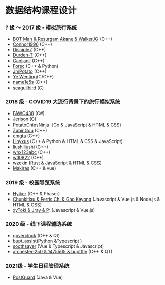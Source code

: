 # 数据结构课程设计

### ? 级 ～ 2017 级 - 模拟旅行系统

* [BOT Man & Resurgam Akane & WalkerJG](https://github.com/BOT-Man-JL/BUPT-Projects/tree/master/2-1-Data-Structure/Travel%20Management%20Project) (C++)
* [Connor1996](https://github.com/Connor1996/Travel-Query-System) (C++)
* [Disciple7](https://github.com/Disciple7/BUPT-DataStruct) (C++)
* [Durden-T](https://github.com/Durden-T/travelSimulation) (C++)
* [Gaojianli](https://github.com/Gaojianli/Travel-Emulator) (C++)
* [Forec](https://github.com/Forec/course-design) (C++ & Python)
* [JmPotato](https://github.com/JmPotato/Travel_Simulation) (C++)
* [Ye Wenting](https://github.com/YeWenting/Results-Management-System)(C/C++)
* [name1e5s](https://github.com/name1e5s/Travel-Simulation) (C++)
* [seagullbird](https://github.com/seagullbird/Tourguide_System) (C)


### 2018 级 - COVID19 大流行背景下的旅行模拟系统

* [FAWC438](https://github.com/FAWC438/Epidemic-Affected-Travelers) (C#)
* [Jerison](https://github.com/Jerison/Covid-Travel-System) (C)
* [PotatoChipsNinja](https://github.com/PotatoChipsNinja/COVID-19-Travel-System)（Go & JavaScript & HTML & CSS）
* [ZubinGou](https://github.com/ZubinGou/Travel-Emu) (C++)
* [emgta](https://github.com/emgta/SimulateTravelSystem) (C++)
* [Linyxus](https://github.com/linyxus/travel-agency) (C++ & Python & HTML & CSS & JavaScript)
* [liushiliushi](https://github.com/liushiliushi/BUPT-TravelSystem) (C++)
* [whx123abc](https://github.com/whx123abc/Journey) (C++)
* [wtl0822](https://github.com/wtl0822/Travel-Simulation) (C++)
* [wzekin](https://github.com/wzekin/BUPT-Projects/tree/master/Data-Structure) (Rust & JavaScript & HTML & CSS)
* [Makiras](https://github.com/Makiras/bupt_datastructure_design) (C++ & vue)

### 2019 级 - 校园导览系统
* [Hyiker](https://github.com/Hyiker/CampusNavigation) (C++ & Phaser)
* [Chunkitlau & Ferris Chi & Gao Keyong](https://github.com/chunkitlau/DatastructureNavigationSystem) (Javascript & Vue.js & Node.js & HTML & CSS)
* [xyToki & Jray & P](https://github.com/tokiInBUPT/umap): (Javascript & Vue.js)

### 2020 级 - 线下课程辅助系统
* [goverclock](https://github.com/goverclock/BUPT-Projects-Public/tree/main/DS-curriculum-design) (C++ & Qt)
* [bupt_assist](https://github.com/FkerYJ/bupt_assist)(Python &Typescript )
* [soothsayer](https://github.com/Adam-Teng/datastructure-design) (Vue & Typescript & Javascript)
* [archester-250 & 1475505 & buptttly](https://github.com/archester-250/Course_Auxiliary_System_QT) (C++ & QT)

### 2021级 - 学生日程管理系统
* [PostGuard](https://github.com/post-guard/PostCalendarBackend) (Java & Vue)
